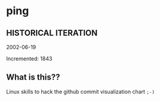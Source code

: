 # ping

## HISTORICAL ITERATION
2002-06-19

Incremented: 1843

## What is this?? 
Linux skills to hack the github commit visualization chart `;-)`
